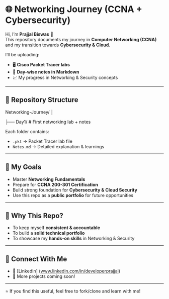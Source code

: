 # 🌐 Networking Journey (CCNA + Cybersecurity)

Hi, I’m **Prajjal Biswas** 👋  
This repository documents my journey in **Computer Networking (CCNA)** and my transition towards **Cybersecurity & Cloud**.  

I’ll be uploading:
- 🖥️ **Cisco Packet Tracer labs**
- 📒 **Day-wise notes in Markdown**
- 📈 My progress in Networking & Security concepts  

---

## 📌 Repository Structure

Networking-Journey/
│

├── Day1/ # First networking lab + notes


Each folder contains:
- `.pkt` → Packet Tracer lab file  
- `Notes.md` → Detailed explanation & learnings  

---

## 🎯 My Goals
- Master **Networking Fundamentals**  
- Prepare for **CCNA 200-301 Certification**  
- Build strong foundation for **Cybersecurity & Cloud Security**  
- Use this repo as a **public portfolio** for future opportunities  

---

## 🚀 Why This Repo?
- To keep myself **consistent & accountable**  
- To build a **solid technical portfolio**  
- To showcase my **hands-on skills** in Networking & Security  

---

## 🤝 Connect With Me
- 🔗 [LinkedIn]  (www.linkedin.com/in/developerprajjal) 
- 📂 More projects coming soon!  

---

⭐ If you find this useful, feel free to fork/clone and learn with me!
